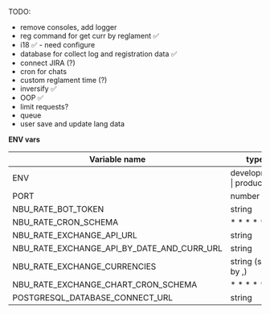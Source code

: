 TODO:

- remove consoles, add logger
- reg command for get curr by reglament ✅
- i18 ✅ - need configure
- database for collect log and registration data ✅
- connect JIRA (?)
- cron for chats
- custom reglament time (?)
- inversify ✅
- OOP ✅
- limit requests?
- queue
- user save and update lang data

**ENV vars**

| Variable name                              | type                      |
| ------------------------------------------ | ------------------------- |
| ENV                                        | development \| production |
| PORT                                       | number                    |
| NBU_RATE_BOT_TOKEN                         | string                    |
| NBU_RATE_CRON_SCHEMA                       | \* \* \* \* \*            |
| NBU_RATE_EXCHANGE_API_URL                  | string                    |
| NBU_RATE_EXCHANGE_API_BY_DATE_AND_CURR_URL | string                    |
| NBU_RATE_EXCHANGE_CURRENCIES               | string (split by ,)       |
| NBU_RATE_EXCHANGE_CHART_CRON_SCHEMA        | \* \* \* \* \*            |
| POSTGRESQL_DATABASE_CONNECT_URL            | string                    |
